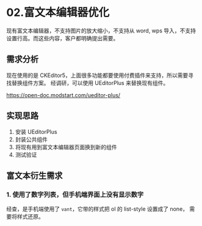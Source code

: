 # 02.富文本编辑器优化

现有富文本编辑器，不支持图片的放大缩小，不支持从 word, wps 导入，不支持设置行高。而这些内容，客户都明确提出需要。

## 需求分析

现在使用的是 CKEditor5，上面很多功能都要使用付费插件来支持，所以需要寻找替换组件方案。
经调研，可以使用 UEditorPlus 来替换现有组件。

https://open-doc.modstart.com/ueditor-plus/

## 实现思路

1. 安装 UEditorPlus
2. 封装公共组件
3. 将现有用到富文本编辑器页面换到新的组件
4. 测试验证


## 富文本衍生需求


### 1. 使用了数字列表，但手机端界面上没有显示数字
   
经查，是手机端使用了 `vant`，它带的样式把 ol 的 list-style 设置成了 none， 需要将样式还原。

